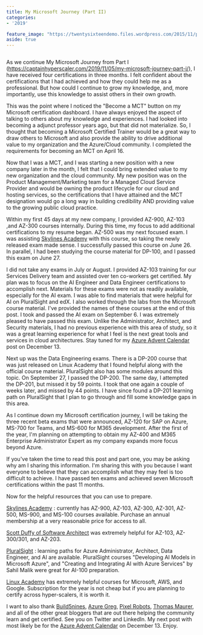 ```yaml
---
title: My Microsoft Journey (Part II)
categories:
- '2019'

feature_image: "https://twentysixteendemo.files.wordpress.com/2015/11/post.png"
aside: true
---
```


<!-- wp:image {"align":"center","id":86,"sizeSlug":"large"} -->
<div class="wp-block-image"><figure class="aligncenter size-large"><img src="https://captainhyperscaler.files.wordpress.com/2019/10/azure.png?w=284" alt="" class="wp-image-86"/></figure></div>
<!-- /wp:image -->

<!-- wp:paragraph -->
<p>As we continue My Microsoft Journey from Part I (<a href="https://captainhyperscaler.com/2019/11/05/my-microsoft-journey-part-i/">https://captainhyperscaler.com/2019/11/05/my-microsoft-journey-part-i/</a>), I have received four certifications in three months.  I felt confident about the certifications that I had achieved and how they could help me as a professional.  But how could I continue to grow my knowledge, and, more importantly, use this knowledge to assist others in their own growth.</p>
<!-- /wp:paragraph -->

<!-- wp:paragraph -->
<p>This was the point where I noticed the "Become a MCT" button on my Microsoft certification dashboard.  I have always enjoyed the aspect of talking to others about my knowledge and experiences.  I had looked into becoming a adjunct professor years ago, but that did not materialize.  So, I thought that becoming a Microsoft Certified Trainer would be a great way to draw others to Microsoft and also provide the ability to drive additional value to my organization and the Azure/Cloud community.  I completed the requirements for becoming an MCT on April 16.</p>
<!-- /wp:paragraph -->

<!-- wp:paragraph -->
<p>Now that I was a MCT, and I was starting a new position with a new company later in the month, I felt that I could bring extended value to my new organization and the cloud community.  My new position was on the Product Management/Marketing team for a Managed Cloud Service Provider and would be owning the product lifecycle for our cloud and hosting services, so the certifications that I have attained and the MCT designation would go a long way in building credibility AND providing value to the growing public cloud practice.</p>
<!-- /wp:paragraph -->

<!-- wp:paragraph -->
<p>Within my first 45 days at my new company, I provided AZ-900, AZ-103 ,and AZ-300 courses internally. During this time, my focus to add additional certifications to my resume began. AZ-500 was my next focused exam. I was assisting <a rel="noreferrer noopener" aria-label="Skylines Academy (opens in a new tab)" href="https://courses.skylinesacademy.com/?affcode=180879_p1mljie2" target="_blank">Skylines Academy</a> with this course, so taking the newly released exam made sense. I successfully passed this course on June 26. In parallel, I had been studying the course material for DP-100, and I passed this exam on June 27. </p>
<!-- /wp:paragraph -->

<!-- wp:paragraph -->
<p>I did not take any exams in July or August. I provided AZ-103 training for our Services Delivery team and assisted over ten co-workers get certified. My plan was to focus on the AI Engineer and Data Engineer certifications to accomplish next. Materials for these exams were not as readily available, especially for the AI exam. I was able to find materials that were helpful for AI on PluralSight and edX. I also worked through the labs from the Microsoft course material. I've provided the names of these courses at the end of this post. I took and passed the AI exam on September 6. I was extremely pleased to have passed this exam. Unlike the Administrator, Architect, and Security materials, I had no previous experience with this area of study, so it was a great learning experience for what I feel is the next great tools and services in cloud architectures. Stay tuned for my <a rel="noreferrer noopener" aria-label="Azure Advent Calendar (opens in a new tab)" href="https://azureadventcalendar.com/" target="_blank">Azure Advent Calendar</a> post on December 13. </p>
<!-- /wp:paragraph -->

<!-- wp:paragraph -->
<p>Next up was the Data Engineering exams.  There is a DP-200 course that was just released on Linux Academy that I found helpful along with the official course material. PluralSight also has some modules around this topic. On September 27, I passed the DP-200. The same day, I attempted the DP-201, but missed it by 59 points. I took that one again a couple of weeks later, and missed by 44 points. I have since found a DP-201 learning path on PluralSight that I plan to go through and fill some knowledge gaps in this area. </p>
<!-- /wp:paragraph -->

<!-- wp:paragraph -->
<p>As I continue down my Microsoft certification journey, I will be taking the three recent beta exams that were announced, AZ-120 for SAP on Azure, MS-700 for Teams, and MS-600 for M365 development. After the first of the year, I'm planning on attempting to obtain my AZ-400 and M365 Enterprise Administrator Expert as my company expands more focus beyond Azure. </p>
<!-- /wp:paragraph -->

<!-- wp:paragraph -->
<p>If you've taken the time to read this post and part one, you may be asking why am I sharing this information. I'm sharing this with you because I want everyone to believe that they can accomplish what they may feel is too difficult to achieve.  I have passed ten exams and achieved seven Microsoft certifications within the past 11 months. </p>
<!-- /wp:paragraph -->

<!-- wp:paragraph -->
<p>Now for the helpful resources that you can use to prepare.</p>
<!-- /wp:paragraph -->

<!-- wp:paragraph -->
<p><a rel="noreferrer noopener" aria-label="Skylines Academy (opens in a new tab)" href="https://courses.skylinesacademy.com/?affcode=180879_p1mljie2" target="_blank">Skylines Academy</a> : currently has AZ-900, AZ-103, AZ-300, AZ-301, AZ-500, MS-900, and MS-100 courses available. Purchase an annual membership at a very reasonable price for access to all.</p>
<!-- /wp:paragraph -->

<!-- wp:paragraph -->
<p><a rel="noreferrer noopener" aria-label="Scott Duffy of Software Architect (opens in a new tab)" href="https://softwarearchitect.ca/" target="_blank">Scott Duffy of Software Architect</a> was extremely helpful for AZ-103, AZ-300/301, and AZ-203. </p>
<!-- /wp:paragraph -->

<!-- wp:paragraph -->
<p><a rel="noreferrer noopener" aria-label="PluralSight (opens in a new tab)" href="https://www.pluralsight.com/" target="_blank">PluralSight</a> : learning paths for Azure Administrator, Architect, Data Engineer, and AI are available. PluralSight courses "Developing AI Models in Microsoft Azure", and "Creating and Integrating AI with Azure Services" by Sahil Malik were great for AI-100 preparation. </p>
<!-- /wp:paragraph -->

<!-- wp:paragraph -->
<p><a rel="noreferrer noopener" aria-label="Linux Academy (opens in a new tab)" href="https://linuxacademy.com/" target="_blank">Linux Academy</a> has extremely helpful courses for Microsoft, AWS, and Google. Subscription for the year is not cheap but if you are planning to certify across hyper-scalers, it is worth it. </p>
<!-- /wp:paragraph -->

<!-- wp:paragraph -->
<p>I want to also thank <a rel="noreferrer noopener" aria-label="Build5nines (opens in a new tab)" href="https://build5nines.com/" target="_blank">Build5nines</a>, <a rel="noreferrer noopener" aria-label="Azure Greg (opens in a new tab)" href="https://gregorsuttie.com/" target="_blank">Azure Greg</a>, <a rel="noreferrer noopener" aria-label="Pixel Robots (opens in a new tab)" href="https://pixelrobots.co.uk" target="_blank">Pixel Robots</a>, <a rel="noreferrer noopener" aria-label="Thomas Maurer (opens in a new tab)" href="https://www.thomasmaurer.ch/" target="_blank">Thomas Maurer</a>, and all of the other great bloggers that are out there helping the community learn and get certified. See you on Twitter and LinkedIn. My next post with most likely be for the <a rel="noreferrer noopener" aria-label="Azure Advent Calendar (opens in a new tab)" href="https://azureadventcalendar.com/" target="_blank">Azure Advent Calendar</a> on December 13. Enjoy. </p>
<!-- /wp:paragraph -->
